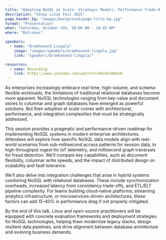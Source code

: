 ```yaml
---
title: "Adopting NoSQL at Scale: Strategic Models, Performance Trade-Offs, and Integration Pitfalls"
description: "Texas Linux Fest 2025"
page_header_bg: "images/background/page-title-bg.jpg"
format: "Presentation"
when: "Saturday, October 4th, 10:00 AM - 10:45 AM"
where: "Balcones"

speakers:
  - name: "Bramhanand Lingala"
    image: "images/speakers/bramhanand-lingala.jpg"
    link: "speakers/bramhanand-lingala/"

resources:
  - name: Recording
    link: https://www.youtube.com/watch?v=S8iAZnH4Vo0
---
```

As enterprises increasingly embrace real-time, high-volume, and schema-flexible 
workloads, the limitations of traditional relational databases become more 
apparent. NoSQL technologies ranging from key-value and document stores to 
columnar and graph databases have emerged as powerful solutions. But their 
adoption at scale comes with architectural, performance, and integration 
complexities that must be strategically addressed.

This session provides a pragmatic and performance-driven roadmap for 
implementing NoSQL systems in modern enterprise architectures. Attendees will 
explore how specific NoSQL data models align with real-world scenarios from 
sub-millisecond access patterns for session data, to high-throughput ingest for 
IoT telemetry, and millisecond graph traversals for fraud detection. We’ll 
compare key capabilities, such as document flexibility, columnar write speeds, 
and the impact of distributed design on scalability and fault tolerance.

We’ll also delve into integration challenges that arise in hybrid systems 
combining NoSQL with relational databases. These include synchronization 
overheads, increased latency from consistency trade-offs, and ETL/ELT pipeline 
complexity. For teams building cloud-native platforms, streaming analytics 
infrastructure, or microservices-driven architectures, these factors can add 
15–40% in performance drag if not properly mitigated.

By the end of this talk, Linux and open-source practitioners will be equipped 
with concrete evaluation frameworks and deployment strategies for NoSQL 
technologies, helping them modernize legacy stacks, design resilient data 
pipelines, and drive alignment between database architecture and evolving 
business demands.
